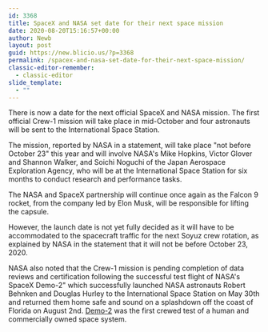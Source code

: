 ```yaml
---
id: 3368
title: SpaceX and NASA set date for their next space mission
date: 2020-08-20T15:16:57+00:00
author: Newb
layout: post
guid: https://new.blicio.us/?p=3368
permalink: /spacex-and-nasa-set-date-for-their-next-space-mission/
classic-editor-remember:
  - classic-editor
slide_template:
  - ""
---
```

There is now a date for the next official SpaceX and NASA mission. The first official Crew-1 mission will take place in mid-October and four astronauts will be sent to the International Space Station.

The mission, reported by NASA in a statement, will take place "not before October 23" this year and will involve NASA's Mike Hopkins, Victor Glover and Shannon Walker, and Soichi Noguchi of the Japan Aerospace Exploration Agency, who will be at the International Space Station for six months to conduct research and performance tasks.

The NASA and SpaceX partnership will continue once again as the Falcon 9 rocket, from the company led by Elon Musk, will be responsible for lifting the capsule.

However, the launch date is not yet fully decided as it will have to be accommodated to the spacecraft traffic for the next Soyuz crew rotation, as explained by NASA in the statement that it will not be before October 23, 2020.

NASA also noted that the Crew-1 mission is pending completion of data reviews and certification following the successful test flight of NASA's SpaceX Demo-2" which successfully launched NASA astronauts Robert Behnken and Douglas Hurley to the International Space Station on May 30th and returned them home safe and sound on a splashdown off the coast of Florida on August 2nd. [Demo-2](https://www.nasa.gov/content/live-launch-america-nasas-spacex-demo-2-mission-to-the-international-space-station/) was the first crewed test of a human and commercially owned space system.
